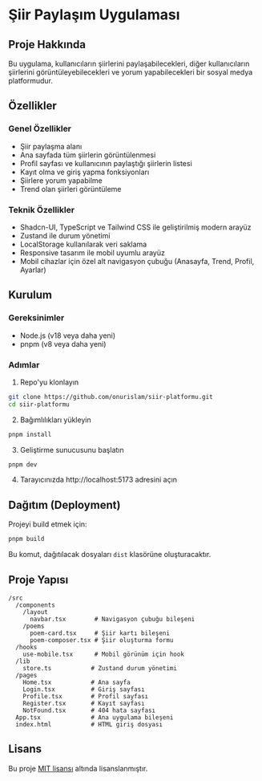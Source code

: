 # Şiir Paylaşım Uygulaması

## Proje Hakkında
Bu uygulama, kullanıcıların şiirlerini paylaşabilecekleri, diğer kullanıcıların şiirlerini görüntüleyebilecekleri ve yorum yapabilecekleri bir sosyal medya platformudur.

## Özellikler

### Genel Özellikler
- Şiir paylaşma alanı
- Ana sayfada tüm şiirlerin görüntülenmesi
- Profil sayfası ve kullanıcının paylaştığı şiirlerin listesi
- Kayıt olma ve giriş yapma fonksiyonları
- Şiirlere yorum yapabilme
- Trend olan şiirleri görüntüleme

### Teknik Özellikler
- Shadcn-UI, TypeScript ve Tailwind CSS ile geliştirilmiş modern arayüz
- Zustand ile durum yönetimi
- LocalStorage kullanılarak veri saklama
- Responsive tasarım ile mobil uyumlu arayüz
- Mobil cihazlar için özel alt navigasyon çubuğu (Anasayfa, Trend, Profil, Ayarlar)

## Kurulum

### Gereksinimler
- Node.js (v18 veya daha yeni)
- pnpm (v8 veya daha yeni)

### Adımlar

1. Repo'yu klonlayın
```bash
git clone https://github.com/onurislam/siir-platformu.git
cd siir-platformu
```

2. Bağımlılıkları yükleyin
```bash
pnpm install
```

3. Geliştirme sunucusunu başlatın
```bash
pnpm dev
```

4. Tarayıcınızda http://localhost:5173 adresini açın

## Dağıtım (Deployment)

Projeyi build etmek için:
```bash
pnpm build
```

Bu komut, dağıtılacak dosyaları `dist` klasörüne oluşturacaktır.

## Proje Yapısı

```
/src
  /components
    /layout
      navbar.tsx        # Navigasyon çubuğu bileşeni
    /poems
      poem-card.tsx     # Şiir kartı bileşeni
      poem-composer.tsx # Şiir oluşturma formu
  /hooks
    use-mobile.tsx      # Mobil görünüm için hook
  /lib
    store.ts           # Zustand durum yönetimi
  /pages
    Home.tsx           # Ana sayfa
    Login.tsx          # Giriş sayfası
    Profile.tsx        # Profil sayfası
    Register.tsx       # Kayıt sayfası
    NotFound.tsx       # 404 hata sayfası
  App.tsx              # Ana uygulama bileşeni
  index.html           # HTML giriş dosyası
```

## Lisans
Bu proje [MIT lisansı](LICENSE) altında lisanslanmıştır.
